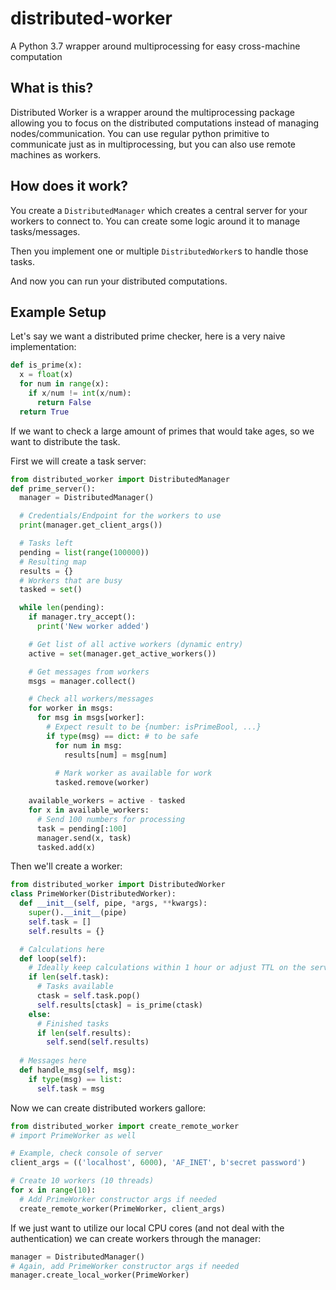 # distributed-worker
A Python 3.7 wrapper around multiprocessing for easy cross-machine computation

## What is this?
Distributed Worker is a wrapper around the multiprocessing package allowing you to focus on the distributed computations instead of managing nodes/communication.
You can use regular python primitive to communicate just as in multiprocessing, but you can also use remote machines as workers.

## How does it work?
You create a `DistributedManager` which creates a central server for your workers to connect to.
You can create some logic around it to manage tasks/messages.

Then you implement one or multiple `DistributedWorker`s to handle those tasks.

And now you can run your distributed computations.

## Example Setup
Let's say we want a distributed prime checker, here is a very naive implementation:
```py
def is_prime(x):
  x = float(x)
  for num in range(x):
    if x/num != int(x/num):
      return False
  return True
```

If we want to check a large amount of primes that would take ages, so we want to distribute the task.

First we will create a task server:

```py
from distributed_worker import DistributedManager
def prime_server():
  manager = DistributedManager()

  # Credentials/Endpoint for the workers to use
  print(manager.get_client_args())

  # Tasks left
  pending = list(range(100000))
  # Resulting map
  results = {}
  # Workers that are busy
  tasked = set()

  while len(pending):
    if manager.try_accept():
      print('New worker added')

    # Get list of all active workers (dynamic entry)
    active = set(manager.get_active_workers())

    # Get messages from workers
    msgs = manager.collect()

    # Check all workers/messages
    for worker in msgs:
      for msg in msgs[worker]:
        # Expect result to be {number: isPrimeBool, ...}
        if type(msg) == dict: # to be safe
          for num in msg:
            results[num] = msg[num]
          
          # Mark worker as available for work
          tasked.remove(worker)

    available_workers = active - tasked
    for x in available_workers:
      # Send 100 numbers for processing
      task = pending[:100]
      manager.send(x, task)
      tasked.add(x)
```

Then we'll create a worker:

```py
from distributed_worker import DistributedWorker
class PrimeWorker(DistributedWorker):
  def __init__(self, pipe, *args, **kwargs):
    super().__init__(pipe)
    self.task = []
    self.results = {}

  # Calculations here
  def loop(self):
    # Ideally keep calculations within 1 hour or adjust TTL on the server
    if len(self.task):
      # Tasks available
      ctask = self.task.pop()
      self.results[ctask] = is_prime(ctask)
    else:
      # Finished tasks
      if len(self.results):
        self.send(self.results)
  
  # Messages here
  def handle_msg(self, msg):
    if type(msg) == list:
      self.task = msg
```

Now we can create distributed workers gallore:
```py
from distributed_worker import create_remote_worker
# import PrimeWorker as well

# Example, check console of server
client_args = (('localhost', 6000), 'AF_INET', b'secret password') 

# Create 10 workers (10 threads)
for x in range(10):
  # Add PrimeWorker constructor args if needed
  create_remote_worker(PrimeWorker, client_args)
```

If we just want to utilize our local CPU cores (and not deal with the authentication) we can create workers through the manager:
```py
manager = DistributedManager()
# Again, add PrimeWorker constructor args if needed
manager.create_local_worker(PrimeWorker)
```